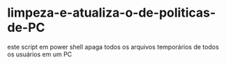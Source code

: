 # limpeza-e-atualiza-o-de-politicas-de-PC
este script em power shell apaga todos os arquivos temporários de todos os usuários em um PC 
